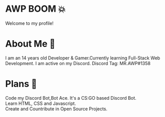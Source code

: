# AWP BOOM 💥
Welcome to my profile!
# About Me 👋
I am an 14 years old Developer & Gamer.Currently learning Full-Stack Web Development.
I am active on my Discord. Discord Tag: MR.AWP#1358
# Plans 📕
 Code my Discord Bot,Bot Ace. It's a CS:GO based Discord Bot.<br/>
 Learn HTML, CSS and Javascript.<br/>
 Create and Countribute in Open Source Projects.




<!--
**deeparyan0305/deeparyan0305** is a ✨ _special_ ✨ repository because its `README.md` (this file) appears on your GitHub profile.

Here are some ideas to get you started:

- 🔭 I’m currently working on ...
- 🌱 I’m currently learning ...
- 👯 I’m looking to collaborate on ...
- 🤔 I’m looking for help with ...
- 💬 Ask me about ...
- 📫 How to reach me: ...
- 😄 Pronouns: ...
- ⚡ Fun fact: ...
-->
